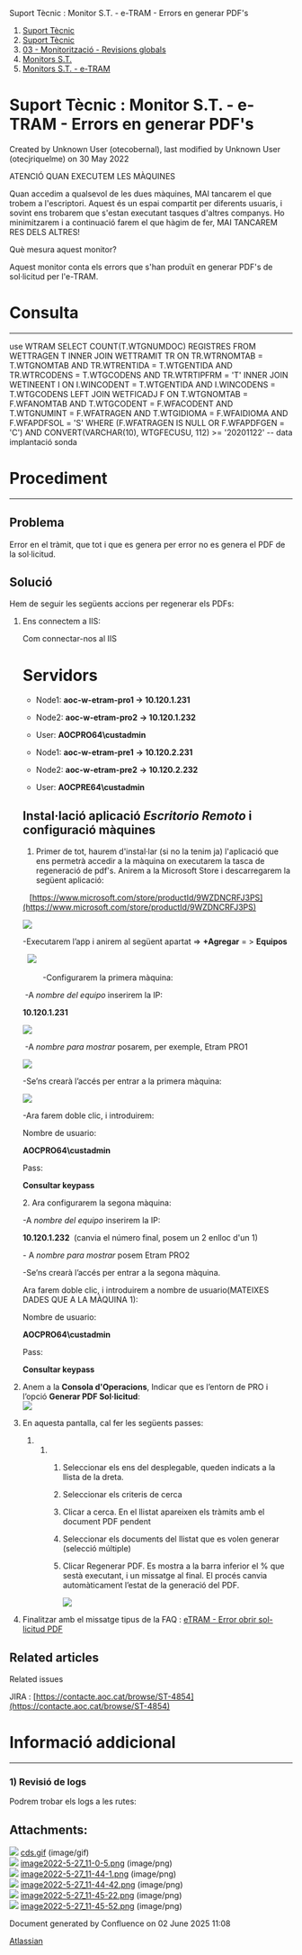 Suport Tècnic : Monitor S.T. - e-TRAM - Errors en generar PDF's  

1.  [Suport Tècnic](index.md)
2.  [Suport Tècnic](13893782.md)
3.  [03 - Monitorització - Revisions globals](26313327.md)
4.  [Monitors S.T.](Monitors-S.T._41522177.md)
5.  [Monitors S.T. - e-TRAM](Monitors-S.T.---e-TRAM_128647227.md)

Suport Tècnic : Monitor S.T. - e-TRAM - Errors en generar PDF's
===============================================================

Created by Unknown User (otecobernal), last modified by Unknown User (otecjriquelme) on 30 May 2022

  

ATENCIÓ QUAN EXECUTEM LES MÀQUINES

Quan accedim a qualsevol de les dues màquines, MAI tancarem el que trobem a l'escriptori. Aquest és un espai compartit per diferents usuaris, i sovint ens trobarem que s'estan executant tasques d'altres companys. Ho minimitzarem i a continuació farem el que hàgim de fer, MAI TANCAREM RES DELS ALTRES!

Què mesura aquest monitor?

Aquest monitor conta els errors que s'han produït en generar PDF's de sol·licitud per l'e-TRAM.

  

**Consulta**
============

* * *

use WTRAM
SELECT COUNT(T.WTGNUMDOC) REGISTRES
  FROM WETTRAGEN T
 INNER JOIN WETTRAMIT TR
    ON TR.WTRNOMTAB = T.WTGNOMTAB
   AND TR.WTRENTIDA = T.WTGENTIDA
   AND TR.WTRCODENS = T.WTGCODENS
   AND TR.WTRTIPFRM = 'T'
 INNER JOIN WETINEENT I
    ON I.WINCODENT = T.WTGENTIDA
   AND I.WINCODENS = T.WTGCODENS
  LEFT JOIN WETFICADJ F
    ON T.WTGNOMTAB = F.WFANOMTAB
   AND T.WTGCODENT = F.WFACODENT
   AND T.WTGNUMINT = F.WFATRAGEN
   AND T.WTGIDIOMA = F.WFAIDIOMA
   AND F.WFAPDFSOL = 'S'
 WHERE (F.WFATRAGEN IS NULL OR F.WFAPDFGEN = 'C')
   AND CONVERT(VARCHAR(10), WTGFECUSU, 112) >= '20201122' -- data implantació sonda

**Procediment**
===============

* * *

Problema
--------

Error en el tràmit, que tot i que es genera per error no es genera el PDF de la sol·licitud.

Solució
-------

Hem de seguir les següents accions per regenerar els PDFs:

1.  Ens connectem a IIS: 
    
    Com connectar-nos al IIS
    
    Servidors 
    ==========
    
    *   Node1: **aoc-w-etram-pro1 → 10.120.1.231**
        
    *   Node2: **aoc-w-etram-pro2** **→ 10.120.1.232**
    *   User: **AOCPRO64\\custadmin**
    
    *   Node1: **aoc-w-etram-pre1** **→ 10.120.2.231**
        
    *   Node2: **aoc-w-etram-pre2** **→ 10.120.2.232**
    *   User: **AOCPRE64\\custadmin**
    
    **Instal·lació aplicació _Escritorio Remoto_ i configuració màquines**
    ----------------------------------------------------------------------
    
    1.  Primer de tot, haurem d'instal·lar (si no la tenim ja) l'aplicació que ens permetrà accedir a la màquina on executarem la tasca de regeneració de pdf's. Anirem a la Microsoft Store i descarregarem la següent aplicació:
    
       [https://www.microsoft.com/store/productId/9WZDNCRFJ3PS](https://www.microsoft.com/store/productId/9WZDNCRFJ3PS)
    
    ![](attachments/41520748/64981580.png)
    
    \-Executarem l’app i anirem al següent apartat => **+Agregar** = > **Equipos**
    
      **![](attachments/41520748/64981581.png)**
    
             -Configurarem la primera màquina:
    
     -A _nombre del equipo_ inserirem la IP:
    
    **10.120.1.231**
    
    ![](attachments/41520748/64981582.png)
    
     -A _nombre para mostrar_ posarem, per exemple, Etram PRO1
    
    ![](attachments/41520748/64981583.png)
    
    \-Se’ns crearà l’accés per entrar a la primera màquina:
    
    ![](attachments/41520748/64981584.png)
    
    \-Ara farem doble clic, i introduirem:
    
    Nombre de usuario:
    
    **AOCPRO64\\custadmin**
    
    Pass:
    
    **Consultar keypass** 
    
      
    
    2\. Ara configurarem la segona màquina:
    
    \-A _nombre del equipo_ inserirem la IP:
    
    **10.120.1.232**  (canvia el número final, posem un 2 enlloc d'un 1)
    
    \- A _nombre para mostrar_ posem Etram PRO2
    
    \-Se’ns crearà l’accés per entrar a la segona màquina.
    
    Ara farem doble clic, i introduirem a nombre de usuario(MATEIXES DADES QUE A LA MÀQUINA 1): 
    
    Nombre de usuario:
    
    **AOCPRO64\\custadmin**
    
    Pass:
    
    **Consultar keypass** 
    
      
    
2.  Anem a la **Consola d'Operacions**, Indicar que es l’entorn de PRO i l’opció **Generar PDF Sol·licitud**:  
    ![](attachments/26313451/26315909.png)
    
3.  En aquesta pantalla, cal fer les següents passes:
    1.  1.  1.  Seleccionar els ens del desplegable, queden indicats a la llista de la dreta.
            2.  Seleccionar els criteris de cerca
            3.  Clicar a cerca. En el llistat apareixen els tràmits amb el document PDF pendent
            4.  Seleccionar els documents del llistat que es volen generar (selecció múltiple)
            5.  Clicar Regenerar PDF. Es mostra a la barra inferior el % que sestà executant, i un missatge al final. El procés canvia automàticament l’estat de la generació del PDF.  
                  
                ![](attachments/26313451/26314476.png)
4.  Finalitzar amb el missatge tipus de la FAQ : [eTRAM - Error obrir sol- licitud PDF](#)

Related articles
----------------

  

Related issues

JIRA : [https://contacte.aoc.cat/browse/ST-4854](https://contacte.aoc.cat/browse/ST-4854)

**Informació addicional**
=========================

* * *

### 1) Revisió de logs

Podrem trobar els logs a les rutes:

  

  

  

  

Attachments:
------------

![](images/icons/bullet_blue.gif) [cds.gif](attachments/64979200/64979201.gif) (image/gif)  
![](images/icons/bullet_blue.gif) [image2022-5-27\_11-0-5.png](attachments/64979200/64981560.png) (image/png)  
![](images/icons/bullet_blue.gif) [image2022-5-27\_11-44-1.png](attachments/64979200/64981562.png) (image/png)  
![](images/icons/bullet_blue.gif) [image2022-5-27\_11-44-42.png](attachments/64979200/64981563.png) (image/png)  
![](images/icons/bullet_blue.gif) [image2022-5-27\_11-45-22.png](attachments/64979200/64981564.png) (image/png)  
![](images/icons/bullet_blue.gif) [image2022-5-27\_11-45-52.png](attachments/64979200/64981565.png) (image/png)  

Document generated by Confluence on 02 June 2025 11:08

[Atlassian](http://www.atlassian.com/)